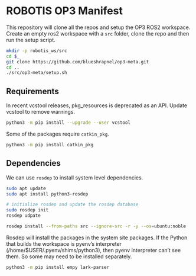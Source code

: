 # ROBOTIS OP3 Manifest

This repository will clone all the repos and setup the OP3 ROS2 workspace. Create an
empty ros2 workspace with a `src` folder, clone the repo and then run the setup
script.

```bash
mkdir -p robotis_ws/src
cd $_
git clone https://github.com/blueshrapnel/op3-meta.git 
cd ..
./src/op3-meta/setup.sh
```

## Requirements

In recent vcstool releases, pkg_resources is deprecated as an API.  Update vcstool to
remove warnings.

```bash
python3 -m pip install --upgrade --user vcstool  
```

Some of the packages require `catkin_pkg`.

```bash
python3 -m pip install catkin_pkg
```

## Dependencies

We can use `rosdep` to install system level dependencies.
```bash
sudo apt update
sudo apt install python3-rosdep

# initialize rosdep and update the rosdep database
sudo rosdep init
rosdep udpate

rosdep install --from-paths src --ignore-src -r -y --os=ubuntu:noble

```

Rosdep will install the packages in the system site packages. If the Python that builds the workspace is pyenv’s interpreter
(/home/$USER/.pyenv/shims/python3), then pyenv interpreter can’t see them.  So some
may need to be installed separately.

```bash
python3 -m pip install empy lark-parser
```

